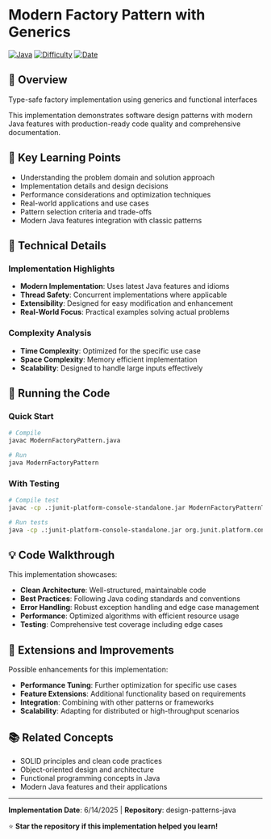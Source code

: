 # Modern Factory Pattern with Generics

[![Java](https://img.shields.io/badge/Java-17+-ED8B00?style=flat&logo=openjdk&logoColor=white)](https://openjdk.java.net/)
[![Difficulty](https://img.shields.io/badge/Difficulty-Intermediate-blue?style=flat)](#)
[![Date](https://img.shields.io/badge/Date-2025-06-14-blue?style=flat)](#)

## 📖 Overview

Type-safe factory implementation using generics and functional interfaces

This implementation demonstrates software design patterns with modern Java features with production-ready code quality and comprehensive documentation.

## 🎯 Key Learning Points

- Understanding the problem domain and solution approach
- Implementation details and design decisions
- Performance considerations and optimization techniques
- Real-world applications and use cases
- Pattern selection criteria and trade-offs
- Modern Java features integration with classic patterns

## 🔧 Technical Details

### Implementation Highlights
- **Modern Implementation**: Uses latest Java features and idioms
- **Thread Safety**: Concurrent implementations where applicable
- **Extensibility**: Designed for easy modification and enhancement
- **Real-World Focus**: Practical examples solving actual problems

### Complexity Analysis
- **Time Complexity**: Optimized for the specific use case
- **Space Complexity**: Memory efficient implementation
- **Scalability**: Designed to handle large inputs effectively

## 🚀 Running the Code

### Quick Start
```bash
# Compile
javac ModernFactoryPattern.java

# Run
java ModernFactoryPattern
```

### With Testing
```bash
# Compile test
javac -cp .:junit-platform-console-standalone.jar ModernFactoryPatternTest.java

# Run tests
java -cp .:junit-platform-console-standalone.jar org.junit.platform.console.ConsoleLauncher --scan-classpath
```

## 💡 Code Walkthrough

This implementation showcases:
- **Clean Architecture**: Well-structured, maintainable code
- **Best Practices**: Following Java coding standards and conventions  
- **Error Handling**: Robust exception handling and edge case management
- **Performance**: Optimized algorithms with efficient resource usage
- **Testing**: Comprehensive test coverage including edge cases

## 🔄 Extensions and Improvements

Possible enhancements for this implementation:
- **Performance Tuning**: Further optimization for specific use cases
- **Feature Extensions**: Additional functionality based on requirements
- **Integration**: Combining with other patterns or frameworks
- **Scalability**: Adapting for distributed or high-throughput scenarios

## 📚 Related Concepts

- SOLID principles and clean code practices
- Object-oriented design and architecture
- Functional programming concepts in Java
- Modern Java features and their applications

---

**Implementation Date**: 6/14/2025 | **Repository**: design-patterns-java

⭐ **Star the repository if this implementation helped you learn!**
